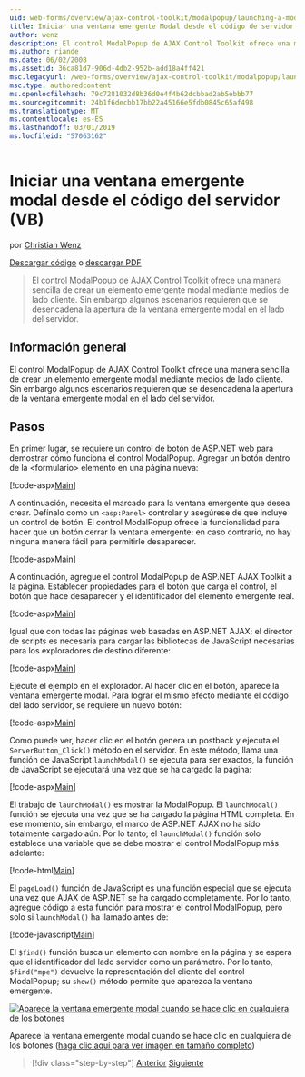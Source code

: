 ```yaml
---
uid: web-forms/overview/ajax-control-toolkit/modalpopup/launching-a-modal-popup-window-from-server-code-vb
title: Iniciar una ventana emergente Modal desde el código de servidor (VB) | Microsoft Docs
author: wenz
description: El control ModalPopup de AJAX Control Toolkit ofrece una manera sencilla de crear un elemento emergente modal mediante medios de lado cliente. Sin embargo, algunos escenarios requieren que t...
ms.author: riande
ms.date: 06/02/2008
ms.assetid: 36ca81d7-906d-4db2-952b-add18a4ff421
msc.legacyurl: /web-forms/overview/ajax-control-toolkit/modalpopup/launching-a-modal-popup-window-from-server-code-vb
msc.type: authoredcontent
ms.openlocfilehash: 79c7281032d8b36d0e4f4b62dcbbad2ab5ebbb77
ms.sourcegitcommit: 24b1f6decbb17bb22a45166e5fdb0845c65af498
ms.translationtype: MT
ms.contentlocale: es-ES
ms.lasthandoff: 03/01/2019
ms.locfileid: "57063162"
---
```

<a name="launching-a-modal-popup-window-from-server-code-vb"></a>Iniciar una ventana emergente modal desde el código del servidor (VB)
====================
por [Christian Wenz](https://github.com/wenz)

[Descargar código](http://download.microsoft.com/download/2/4/0/24052038-f942-4336-905b-b60ae56f0dd5/ModalPopup1.vb.zip) o [descargar PDF](http://download.microsoft.com/download/b/6/a/b6ae89ee-df69-4c87-9bfb-ad1eb2b23373/modalpopup1VB.pdf)

> El control ModalPopup de AJAX Control Toolkit ofrece una manera sencilla de crear un elemento emergente modal mediante medios de lado cliente. Sin embargo algunos escenarios requieren que se desencadena la apertura de la ventana emergente modal en el lado del servidor.


## <a name="overview"></a>Información general

El control ModalPopup de AJAX Control Toolkit ofrece una manera sencilla de crear un elemento emergente modal mediante medios de lado cliente. Sin embargo algunos escenarios requieren que se desencadena la apertura de la ventana emergente modal en el lado del servidor.

## <a name="steps"></a>Pasos

En primer lugar, se requiere un control de botón de ASP.NET web para demostrar cómo funciona el control ModalPopup. Agregar un botón dentro de la &lt;formulario&gt; elemento en una página nueva:

[!code-aspx[Main](launching-a-modal-popup-window-from-server-code-vb/samples/sample1.aspx)]

A continuación, necesita el marcado para la ventana emergente que desea crear. Defínalo como un `<asp:Panel>` controlar y asegúrese de que incluye un control de botón. El control ModalPopup ofrece la funcionalidad para hacer que un botón cerrar la ventana emergente; en caso contrario, no hay ninguna manera fácil para permitirle desaparecer.

[!code-aspx[Main](launching-a-modal-popup-window-from-server-code-vb/samples/sample2.aspx)]

A continuación, agregue el control ModalPopup de ASP.NET AJAX Toolkit a la página. Establecer propiedades para el botón que carga el control, el botón que hace desaparecer y el identificador del elemento emergente real.

[!code-aspx[Main](launching-a-modal-popup-window-from-server-code-vb/samples/sample3.aspx)]

Igual que con todas las páginas web basadas en ASP.NET AJAX; el director de scripts es necesaria para cargar las bibliotecas de JavaScript necesarias para los exploradores de destino diferente:

[!code-aspx[Main](launching-a-modal-popup-window-from-server-code-vb/samples/sample4.aspx)]

Ejecute el ejemplo en el explorador. Al hacer clic en el botón, aparece la ventana emergente modal. Para lograr el mismo efecto mediante el código del lado servidor, se requiere un nuevo botón:

[!code-aspx[Main](launching-a-modal-popup-window-from-server-code-vb/samples/sample5.aspx)]

Como puede ver, hacer clic en el botón genera un postback y ejecuta el `ServerButton_Click()` método en el servidor. En este método, llama una función de JavaScript `launchModal()` se ejecuta para ser exactos, la función de JavaScript se ejecutará una vez que se ha cargado la página:

[!code-aspx[Main](launching-a-modal-popup-window-from-server-code-vb/samples/sample6.aspx)]

El trabajo de `launchModal()` es mostrar la ModalPopup. El `launchModal()` función se ejecuta una vez que se ha cargado la página HTML completa. En ese momento, sin embargo, el marco de ASP.NET AJAX no ha sido totalmente cargado aún. Por lo tanto, el `launchModal()` función solo establece una variable que se debe mostrar el control ModalPopup más adelante:

[!code-html[Main](launching-a-modal-popup-window-from-server-code-vb/samples/sample7.html)]

El `pageLoad()` función de JavaScript es una función especial que se ejecuta una vez que AJAX de ASP.NET se ha cargado completamente. Por lo tanto, agregue código a esta función para mostrar el control ModalPopup, pero solo si `launchModal()` ha llamado antes de:

[!code-javascript[Main](launching-a-modal-popup-window-from-server-code-vb/samples/sample8.js)]

El `$find()` función busca un elemento con nombre en la página y se espera que el identificador del lado servidor como un parámetro. Por lo tanto, `$find("mpe")` devuelve la representación del cliente del control ModalPopup; su `show()` método permite que aparezca la ventana emergente.


[![Aparece la ventana emergente modal cuando se hace clic en cualquiera de los botones](launching-a-modal-popup-window-from-server-code-vb/_static/image2.png)](launching-a-modal-popup-window-from-server-code-vb/_static/image1.png)

Aparece la ventana emergente modal cuando se hace clic en cualquiera de los botones ([haga clic aquí para ver imagen en tamaño completo](launching-a-modal-popup-window-from-server-code-vb/_static/image3.png))

> [!div class="step-by-step"]
> [Anterior](positioning-a-modalpopup-cs.md)
> [Siguiente](using-modalpopup-with-a-repeater-control-vb.md)
